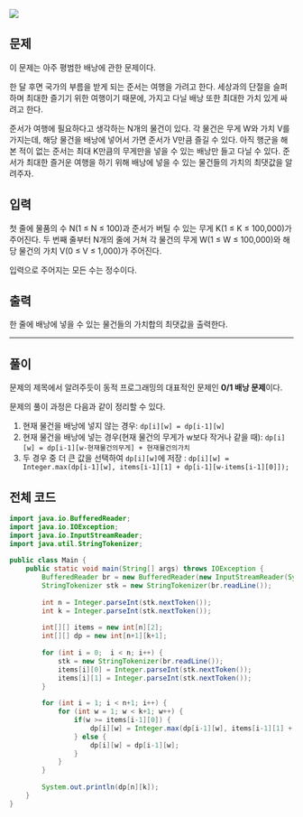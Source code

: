 
![](https://i.imgur.com/27moCQD.png)

## 문제

이 문제는 아주 평범한 배낭에 관한 문제이다.

한 달 후면 국가의 부름을 받게 되는 준서는 여행을 가려고 한다. 세상과의 단절을 슬퍼하며 최대한 즐기기 위한 여행이기 때문에, 가지고 다닐 배낭 또한 최대한 가치 있게 싸려고 한다.

준서가 여행에 필요하다고 생각하는 N개의 물건이 있다. 각 물건은 무게 W와 가치 V를 가지는데, 해당 물건을 배낭에 넣어서 가면 준서가 V만큼 즐길 수 있다. 아직 행군을 해본 적이 없는 준서는 최대 K만큼의 무게만을 넣을 수 있는 배낭만 들고 다닐 수 있다. 준서가 최대한 즐거운 여행을 하기 위해 배낭에 넣을 수 있는 물건들의 가치의 최댓값을 알려주자.

## 입력

첫 줄에 물품의 수 N(1 ≤ N ≤ 100)과 준서가 버틸 수 있는 무게 K(1 ≤ K ≤ 100,000)가 주어진다. 두 번째 줄부터 N개의 줄에 거쳐 각 물건의 무게 W(1 ≤ W ≤ 100,000)와 해당 물건의 가치 V(0 ≤ V ≤ 1,000)가 주어진다.

입력으로 주어지는 모든 수는 정수이다.

## 출력

한 줄에 배낭에 넣을 수 있는 물건들의 가치합의 최댓값을 출력한다.

***

## 풀이

문제의 제목에서 알려주듯이 동적 프로그래밍의 대표적인 문제인 **0/1 배낭 문제**이다.

문제의 풀이 과정은 다음과 같이 정리할 수 있다.

1. 현재 물건을 배낭에 넣지 않는 경우: `dp[i][w] = dp[i-1][w]`
2. 현재 물건을 배낭에 넣는 경우(현재 물건의 무게가 w보다 작거나 같을 때): `dp[i][w] = dp[i-1][w-현재물건의무게] + 현재물건의가치`
3. 두 경우 중 더 큰 값을 선택하여 `dp[i][w]`에 저장 : `dp[i][w] = Integer.max(dp[i-1][w], items[i-1][1] + dp[i-1][w-items[i-1][0]]);  `

## 전체 코드

```JAVA
import java.io.BufferedReader;  
import java.io.IOException;  
import java.io.InputStreamReader;  
import java.util.StringTokenizer;  
  
public class Main {  
    public static void main(String[] args) throws IOException {  
        BufferedReader br = new BufferedReader(new InputStreamReader(System.in));  
        StringTokenizer stk = new StringTokenizer(br.readLine());  
  
        int n = Integer.parseInt(stk.nextToken());  
        int k = Integer.parseInt(stk.nextToken());  
  
        int[][] items = new int[n][2];  
        int[][] dp = new int[n+1][k+1];  
  
        for (int i = 0;  i < n; i++) {  
            stk = new StringTokenizer(br.readLine());  
            items[i][0] = Integer.parseInt(stk.nextToken());  
            items[i][1] = Integer.parseInt(stk.nextToken());  
        }  
  
        for (int i = 1; i < n+1; i++) {  
            for (int w = 1; w < k+1; w++) {  
                if(w >= items[i-1][0]) {  
                    dp[i][w] = Integer.max(dp[i-1][w], items[i-1][1] + dp[i-1][w-items[i-1][0]]);  
                } else {  
                    dp[i][w] = dp[i-1][w];  
                }  
            }  
        }  
  
        System.out.println(dp[n][k]);  
    }  
}
```
